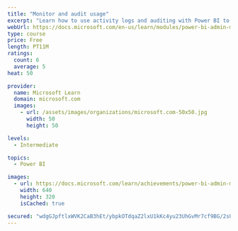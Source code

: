 ```yaml
---
title: "Monitor and audit usage"
excerpt: "Learn how to use activity logs and auditing with Power BI to monitor and inspect user activity in a Power BI environment."
webUrl: https://docs.microsoft.com/en-us/learn/modules/power-bi-admin-monitor/
type: course
price: Free
length: PT11M
ratings:
  count: 6
  average: 5
heat: 50

provider:
  name: Microsoft Learn
  domain: microsoft.com
  images:
    - url: /assets/images/organizations/microsoft.com-50x50.jpg
      width: 50
      height: 50

levels:
  - Intermediate

topics:
  - Power BI

images:
  - url: https://docs.microsoft.com/learn/achievements/power-bi-admin-monitor-social.png
    width: 640
    height: 320
    isCached: true

secured: "wdgGJpftlxWVK2CaB3hEt/ybpkOTdqaZ2lxU1kKc4yu23UhGvMr7cf9BG/2sUbNHcAiSaHGegrio30qzkDhLBjggqgd76a5TPpJsOa0FvggIOwNyOG3kWD4SA6Kl6OQJ0k7psjCDcxyiFhtu1J9onliczP71Zva1Lc5egTJY7AKEFw0/AALPd0YKgmovujSnx1iHplH5o2cZo9GldHiOc3fd41kDqBskNODZqja+q20sO4TWKSsm2qis14WaotRb2OiPIyR/0m9UT0Tj2vQR6oSm0c2b/ZkBXV/1L9+PPMCXXRnYOlAG3cCGN2JNE91ZK6wfYkoGFVRqrgRs6ZlAFRLuqyjeSbi4UZe4/sDN6XXMl8v2gUSz1px63M5PpVq0ibavS7SCT+opO+0HNlqJetVVdw8dE8nJ9hvnf+OfVhg=;/xQnCdd2ElrmrufGxb5yrg=="
---
```


